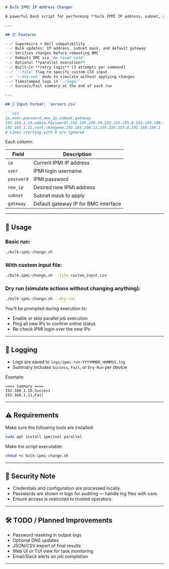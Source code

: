 ```markdown
# Bulk IPMI IP Address Changer

A powerful Bash script for performing **bulk IPMI IP address, subnet, and gateway changes** across Supermicro, Dell iDRAC, or any BMC supporting IPMI over LAN. This tool handles configuration, rebooting, logging, and validation — all in one shot.

---

## 📦 Features

- ✅ Supermicro + Dell compatibility
- ✅ Bulk updates: IP address, subnet mask, and default gateway
- ✅ Verifies changes before rebooting BMC
- ✅ Reboots BMC via `mc reset cold`
- ✅ Optional **parallel execution**
- ✅ Built-in **retry logic** (3 attempts per command)
- ✅ `--file` flag to specify custom CSV input
- ✅ `--dry-run` mode to simulate without applying changes
- ✅ Timestamped logs in `./logs/`
- ✅ Success/Fail summary at the end of each run

---

## 📄 Input Format: `servers.csv`

```csv
ip,user,password,new_ip,subnet,gateway
192.168.1.10,admin,P@ssword!,192.168.100.10,255.255.255.0,192.168.100.1
192.168.1.11,root,changeme,192.168.100.11,255.255.255.0,192.168.100.1
# Lines starting with # are ignored
```

Each column:

| Field       | Description                          |
|-------------|--------------------------------------|
| `ip`        | Current IPMI IP address              |
| `user`      | IPMI login username                  |
| `password`  | IPMI password                        |
| `new_ip`    | Desired new IPMI address             |
| `subnet`    | Subnet mask to apply                 |
| `gateway`   | Default gateway IP for BMC interface |

---

## 🚀 Usage

### Basic run:

```bash
./bulk-ipmi-change.sh
```

### With custom input file:

```bash
./bulk-ipmi-change.sh --file custom_input.csv
```

### Dry run (simulate actions without changing anything):

```bash
./bulk-ipmi-change.sh --dry-run
```

You’ll be prompted during execution to:

- Enable or skip parallel job execution
- Ping all new IPs to confirm online status
- Re-check IPMI login over the new IPs

---

## 📁 Logging

- Logs are saved to `logs/ipmi-run-YYYYMMDD_HHMMSS.log`
- Summary includes `Success`, `Fail`, or `Dry-Run` per device

Example:
```
==== Summary ====
192.168.1.10,Success
192.168.1.11,Fail
```

---

## ⚠️ Requirements

Make sure the following tools are installed:

```bash
sudo apt install ipmitool parallel
```

Make the script executable:

```bash
chmod +x bulk-ipmi-change.sh
```

---

## 🔐 Security Note

- Credentials and configuration are processed locally.
- Passwords are shown in logs for auditing — handle log files with care.
- Ensure access is restricted to trusted operators.

---

## 🛠️ TODO / Planned Improvements

- Password masking in output logs
- Optional DNS updates
- JSON/CSV export of final results
- Web UI or TUI view for task monitoring
- Email/Slack alerts on job completion

---

